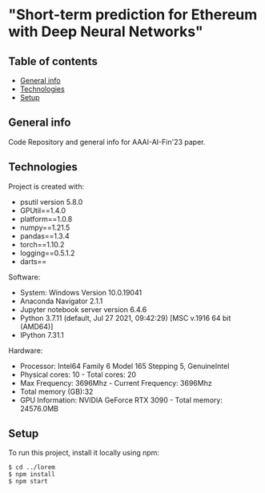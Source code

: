 #  "Short-term prediction for Ethereum with Deep Neural Networks"

## Table of contents
* [General info](#general-info)
* [Technologies](#technologies)
* [Setup](#setup)

## General info
Code Repository and general info for AAAI-AI-Fin'23 paper.
	
## Technologies
Project is created with:
* psutil version 5.8.0
* GPUtil==1.4.0
* platform==1.0.8
* numpy==1.21.5
* pandas==1.3.4
* torch==1.10.2
* logging==0.5.1.2
* darts==


Software:
* System: Windows Version 10.0.19041
* Anaconda Navigator 2.1.1
* Jupyter notebook server version 6.4.6
* Python 3.7.11 (default, Jul 27 2021, 09:42:29) [MSC v.1916 64 bit (AMD64)]
* IPython 7.31.1

Hardware:
* Processor: Intel64 Family 6 Model 165 Stepping 5, GenuineIntel
* Physical cores: 10  - Total cores: 20
* Max Frequency: 3696Mhz  - Current Frequency: 3696Mhz
* Total memory (GB):32
* GPU Information:  NVIDIA GeForce RTX 3090 - Total memory: 24576.0MB
	
## Setup
To run this project, install it locally using npm:

```
$ cd ../lorem
$ npm install
$ npm start
```

